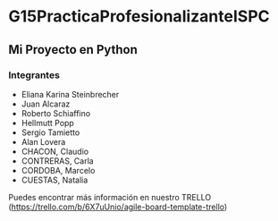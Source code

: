 # G15PracticaProfesionalizanteISPC

## Mi Proyecto en Python

### Integrantes

- Eliana Karina Steinbrecher
- Juan Alcaraz
- Roberto Schiaffino
- Hellmutt Popp
- Sergio Tamietto
- Alan Lovera
- CHACON, Claudio
- CONTRERAS, Carla
- CORDOBA, Marcelo
- CUESTAS, Natalia

Puedes encontrar más información en nuestro TRELLO (https://trello.com/b/6X7uUnio/agile-board-template-trello)
